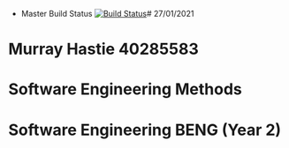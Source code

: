 - Master Build Status [![Build Status](https://travis-ci.com/murrayhastie/sem.svg?branch=main)](https://travis-ci.com/murrayhastie/sem)# 27/01/2021 

# Murray Hastie 40285583
# Software Engineering Methods
# Software Engineering BENG (Year 2)
